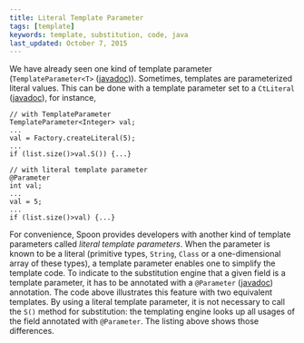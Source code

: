 ```yaml
---
title: Literal Template Parameter
tags: [template]
keywords: template, substitution, code, java
last_updated: October 7, 2015
---
```


We have already seen one kind of template parameter (`TemplateParameter<T>` ([javadoc](http://spoon.gforge.inria.fr/mvnsites/spoon-core/apidocs/spoon/template/TemplateParameter.html))). 
Sometimes, templates are parameterized literal values. This can be done with 
a template parameter set to a `CtLiteral` ([javadoc](http://spoon.gforge.inria.fr/mvnsites/spoon-core/apidocs/spoon/reflect/code/CtLiteral.html)), 
for instance,

```
// with TemplateParameter
TemplateParameter<Integer> val;
...
val = Factory.createLiteral(5);
...
if (list.size()>val.S()) {...}

// with literal template parameter
@Parameter
int val;
...
val = 5;
...
if (list.size()>val) {...}
```

For convenience, Spoon provides developers with another kind of template 
parameters called *literal template parameters*. When the parameter is known to 
be a literal (primitive types, `String`, `Class` or a one-dimensional array of 
these types), a template parameter enables one to simplify the template code. 
To indicate to the substitution engine that a given field is a template parameter, 
it has to be annotated with a `@Parameter` ([javadoc](http://spoon.gforge.inria.fr/mvnsites/spoon-core/apidocs/spoon/template/Parameter.html)) 
annotation. The code above illustrates this feature with two equivalent templates. 
By using a literal template parameter, it is not necessary to call the `S()` method 
for substitution: the templating engine looks up all usages of the field annotated with 
`@Parameter`. The listing above shows those differences.